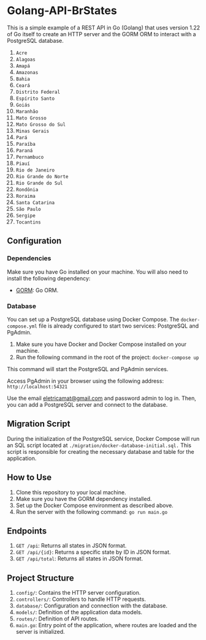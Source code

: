 # Golang-API-BrStates

This is a simple example of a REST API in Go (Golang) that uses version 1.22 of Go itself to create an HTTP server and the GORM ORM to interact with a PostgreSQL database.

1. `Acre`
2. `Alagoas`
3. `Amapá`
4. `Amazonas`
5. `Bahia`
6. `Ceará`
7. `Distrito Federal`
8. `Espírito Santo`
9. `Goiás`
10. `Maranhão` 
11. `Mato Grosso`
12. `Mato Grosso do Sul`
13. `Minas Gerais`
14. `Pará` 
15. `Paraíba`
16. `Paraná` 
17. `Pernambuco` 
18. `Piauí`
19. `Rio de Janeiro`
20. `Rio Grande do Norte`
21. `Rio Grande do Sul` 
21. `Rondônia` 
22. `Roraima`
23. `Santa Catarina` 
24. `São Paulo` 
25. `Sergipe`
27. `Tocantins`

## Configuration

### Dependencies
Make sure you have Go installed on your machine. You will also need to install the following dependency:

- [GORM](https://gorm.io/): Go ORM.

### Database
You can set up a PostgreSQL database using Docker Compose. The `docker-compose.yml` file is already configured to start two services: PostgreSQL and PgAdmin.

1. Make sure you have Docker and Docker Compose installed on your machine.
2. Run the following command in the root of the project: `docker-compose up`

This command will start the PostgreSQL and PgAdmin services.

Access PgAdmin in your browser using the following address: `http://localhost:54321`

Use the email eletricamat@gmail.com and password admin to log in. Then, you can add a PostgreSQL server and connect to the database.

## Migration Script

During the initialization of the PostgreSQL service, Docker Compose will run an SQL script located at `./migration/docker-database-initial.sql.` This script is responsible for creating the necessary database and table for the application.

## How to Use

1. Clone this repository to your local machine.
2. Make sure you have the GORM dependency installed.
3. Set up the Docker Compose environment as described above.
4. Run the server with the following command: `go run main.go`

## Endpoints

1. `GET /api`: Returns all states in JSON format.
2. `GET /api/{id}`: Returns a specific state by ID in JSON format.  
3. `GET /api/total`: Returns all states in JSON format.

## Project Structure

1. `config/`: Contains the HTTP server configuration.
2. `controllers/`: Controllers to handle HTTP requests.
3. `database/`: Configuration and connection with the database.
4. `models/`: Definition of the application data models.
5. `routes/`: Definition of API routes.
6. `main.go`: Entry point of the application, where routes are loaded and the server is initialized.

